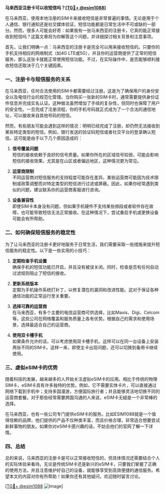 **马来西亚注册卡可以收短信吗？[[TG💪+ @esim1088](https://t.me/s/esim1088)]**

在马来西亚，使用本地注册的SIM卡来接收短信是非常普遍的事情。无论是用于个人通信、银行通知还是社交媒体验证，短信功能都是日常生活中不可或缺的一部分。然而，很多人可能会好奇：如果我有一张马来西亚的注册卡，它真的能正常接收到短信吗？这篇文章将为你解答这个问题，并详细探讨相关背景和注意事项。

首先，让我们明确一点：马来西亚的注册卡是完全可以用来接收短信的。只要你的手机支持相应的网络制式（如4G LTE或5G），并且你的运营商提供了正常的短信服务，那么这张卡就能正常使用短信功能。不过，在实际操作中，是否能够顺利接收短信还取决于几个关键因素。

### **一、注册卡与短信服务的关系**

在马来西亚，任何合法使用的SIM卡都需要经过注册。这是为了确保用户的身份安全以及电信行业的规范化管理。当你购买一张新的SIM卡时，通常需要提供身份证件信息并完成实名认证。这种做法虽然增加了手续的复杂性，但同时也保障了用户的安全性。一旦完成了注册流程，你的手机号码就正式成为了一个合法的通信地址，可以接收来自其他号码的短信。

然而，有些朋友可能会遇到这样的情况：明明已经完成了注册，却仍然无法接收到某些特定类型的短信。例如，银行发送的验证码短信或者社交平台的登录确认短信。这可能是由于以下几个原因造成的：

1. **信号覆盖问题**  
   短信的接收依赖于良好的信号质量。如果你所在的区域信号较弱，可能会影响短信的接收效果。尤其是在山区或者偏远地区，这种情况更为常见。

2. **运营商限制**  
   不同运营商对短信服务的支持程度可能存在差异。某些运营商可能因为技术限制或政策调整而对特定类型的短信进行过滤或屏蔽。因此，如果你经常遇到类似的问题，建议联系你的运营商客服进行咨询。

3. **设备兼容性**  
   即使SIM卡本身没有问题，但如果手机硬件不支持某些频段或者软件存在故障，也可能导致短信无法正常接收。在这种情况下，尝试重启手机或更换设备可能会有所帮助。

### **二、如何确保短信服务的稳定性**

为了让马来西亚的注册卡更好地服务于日常生活，我们需要采取一些措施来提升短信服务的稳定性。以下是一些实用的小技巧：

1. **定期检查手机设置**  
   确保手机的短信功能已开启，并且没有被误关闭。同时，检查是否有任何自动过滤规则阻止了短信的接收。

2. **更新系统版本**  
   定期为手机操作系统打补丁，以修复潜在的漏洞和改进性能。这对于保证各种通信功能的正常运行至关重要。

3. **选择可靠的运营商**  
   在马来西亚，有多个主要的电信运营商可供选择，比如Maxis、Digi、Celcom等。这些公司在网络覆盖和服务质量上各有优势。根据自己的需求和使用场景，选择最适合自己的运营商。

4. **使用双卡槽手机**  
   如果条件允许的话，可以考虑使用双卡槽手机，这样可以在同一台设备上安装两张不同的SIM卡。这样一来，即使主卡出现问题，还可以切换到备用卡继续使用。

### **三、虚拟eSIM卡的优势**

随着科技的发展，越来越多的人开始关注虚拟eSIM卡的应用。相比于传统的物理SIM卡，eSIM卡具有许多独特的优势。例如，它不需要实体卡片，可以直接通过网络下载到手机中；支持多国漫游，方便国际旅行者；并且能够灵活地切换不同的运营商套餐。对于那些经常需要跨国沟通的人来说，eSIM卡无疑是一个非常棒的选择。

在马来西亚，也有一些公司专门提供eSIM卡的服务。比如ESIM1088就是一个值得信赖的品牌，他们提供的产品不仅种类丰富，而且价格合理，非常适合想要尝试新鲜事物的朋友。如果你对eSIM卡感兴趣的话，不妨去他们的官网了解一下详情。

### **四、总结**

总的来说，马来西亚的注册卡是可以正常接收短信的，但具体情况还需要结合个人的实际体验来看待。无论是传统SIM卡还是新兴的eSIM卡，只要我们掌握了正确的使用方法，并且注意维护好自己的设备，就能够享受到高效便捷的通信服务。希望本文的内容对你有所帮助！如果你还有其他疑问，欢迎随时留言讨论。

[[TG💪+ @esim1088](https://t.me/s/esim1088) ![Image](https://i.postimg.cc/4NQfJmqS/Snipaste-2025-05-13-00-14-12.png)]
